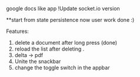 google docs like app 
!Update socket.io version 

**start from state persistence now user work done :) 

Features: 
1. delete a document after long press  (done)
2. reload the list after deleting . 
3. delta -> pdf
5. Unite the snackbar
6. change the toggle switch in the appbar 